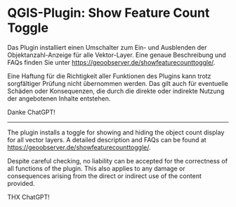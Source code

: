 # QGIS-Plugin: Show Feature Count Toggle

Das Plugin installiert einen Umschalter zum Ein- und Ausblenden der Objektanzahl-Anzeige für alle Vektor-Layer. Eine genaue Beschreibung und FAQs  finden Sie unter https://geoobserver.de/showfeaturecounttoggle/.

Eine Haftung für die Richtigkeit aller Funktionen des Plugins kann trotz sorgfältiger Prüfung nicht übernommen werden. Das gilt auch für eventuelle Schäden oder Konsequenzen, die durch die direkte oder indirekte Nutzung der angebotenen Inhalte entstehen.

Danke ChatGPT!

------------------------

The plugin installs a toggle for showing and hiding the object count display for all vector layers.
A detailed description and FAQs can be found at https://geoobserver.de/showfeaturecounttoggle/.

Despite careful checking, no liability can be accepted for the correctness of all functions of the plugin. This also applies to any damage or consequences arising from the direct or indirect use of the content provided.

THX ChatGPT!
